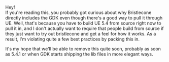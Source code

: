 Hey!  
If you're reading this, you probably got curious about why Bristlecone directly includes the GDK even though there's a good way to pull it through UE.
Well, that's because you have to build UE 5.4 from source right now to pull it in, and I don't actually want to require that people build from source
if they just want to try out bristlecone and get a feel for how it works. As a result, I'm violating quite a few best practices by packing this in.  
  
It's my hope that we'll be able to remove this quite soon, probably as soon as 5.4.1 or when GDK starts shipping the lib files in more elegant ways.